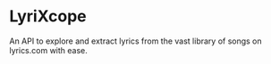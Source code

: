 # LyriXcope
An API to explore and extract lyrics from the vast library of songs on lyrics.com with ease.
